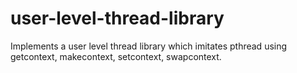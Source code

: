 # user-level-thread-library
Implements a user level thread library which imitates pthread using getcontext, makecontext, setcontext, swapcontext.
